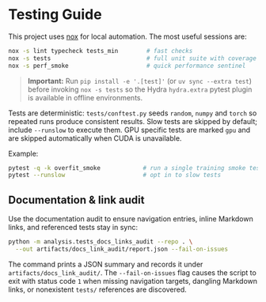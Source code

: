 # Testing Guide

This project uses [nox](https://nox.thea.codes/) for local automation. The most
useful sessions are:

```bash
nox -s lint typecheck tests_min        # fast checks
nox -s tests                           # full unit suite with coverage
nox -s perf_smoke                      # quick performance sentinel
```

> **Important:** Run `pip install -e '.[test]'` (or `uv sync --extra test`) before invoking
> `nox -s tests` so the Hydra `hydra.extra` pytest plugin is available in offline
> environments.

Tests are deterministic: `tests/conftest.py` seeds `random`, `numpy` and
`torch` so repeated runs produce consistent results. Slow tests are skipped by
default; include `--runslow` to execute them. GPU specific tests are marked
`gpu` and are skipped automatically when CUDA is unavailable.

Example:

```bash
pytest -q -k overfit_smoke            # run a single training smoke test
pytest --runslow                      # opt in to slow tests
```

## Documentation & link audit

Use the documentation audit to ensure navigation entries, inline Markdown
links, and referenced tests stay in sync:

```bash
python -m analysis.tests_docs_links_audit --repo . \
  --out artifacts/docs_link_audit/report.json --fail-on-issues
```

The command prints a JSON summary and records it under
`artifacts/docs_link_audit/`.  The `--fail-on-issues` flag causes the script to
exit with status code `1` when missing navigation targets, dangling Markdown
links, or nonexistent `tests/` references are discovered.
